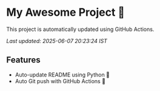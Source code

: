 # My Awesome Project 🚀

This project is automatically updated using GitHub Actions.

_Last updated: 2025-06-07 20:23:24 IST_

## Features
- Auto-update README using Python 🐍
- Auto Git push with GitHub Actions 🤖
